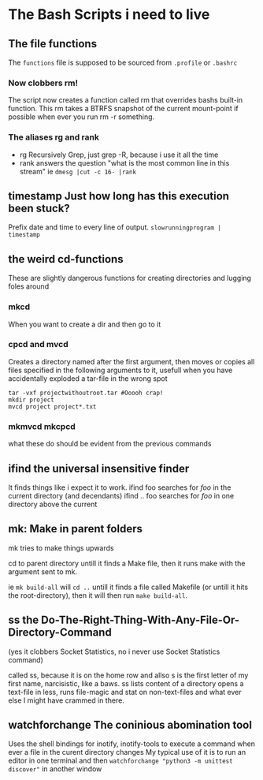 # The Bash Scripts i need to live

## The file functions
The `functions` file is supposed to be sourced from `.profile` or `.bashrc`

### Now clobbers rm!
The script now creates a function called rm that overrides bashs built-in function. This rm takes a BTRFS snapshot of the current mount-point if possible when ever you run rm -r something.

### The aliases rg and rank
- rg Recursively Grep, just grep -R, because i use it all the time
- rank answers the question "what is the most common line in this stream" ie `dmesg |cut -c 16- |rank`

## timestamp Just how long has this execution been stuck?
Prefix date and time to every line of output.
`slowrunningprogram | timestamp`

## the weird cd-functions
These are slightly dangerous functions for creating directories and lugging foles around
### mkcd 
When you want to create a dir and then go to it

### cpcd and mvcd
Creates a directory named after the first argument, then moves or copies all files specified in the following arguments to it, usefull when you have accidentally exploded a tar-file in the wrong spot

    tar -vxf projectwithoutroot.tar #Ooooh crap!
    mkdir project
    mvcd project project*.txt

### mkmvcd mkcpcd
what these do should be evident from the previous commands


## ifind the universal insensitive finder
It finds things like i expect it to work.
ifind foo  searches for *foo* in the current directory (and decendants) 
ifind .. foo searches for *foo* in one directory above the current

## mk: Make in parent folders
mk tries to make things upwards

cd to parent directory untill it finds a Make file, then it runs make with the argument sent to mk.

ie `mk build-all` will `cd ..` untill it finds a file called Makefile (or untill it hits the root-directory), then it will then run `make build-all`.

## ss the Do-The-Right-Thing-With-Any-File-Or-Directory-Command
(yes it clobbers Socket Statistics, no i never use Socket Statistics command)

called ss, because it is on the home row and allso s is the first letter of my first name, narcisistic, like a baws.
ss lists content of a directory opens a text-file in less, runs file-magic and stat on non-text-files and what ever else I might have crammed in there.

## watchforchange The coninious abomination tool
Uses the shell bindings for inotify, inotify-tools  to execute a command when ever a file in the curent directory changes
My typical use of it is to run an editor in one terminal and then `watchforchange "python3 -m unittest discover"` in another window

